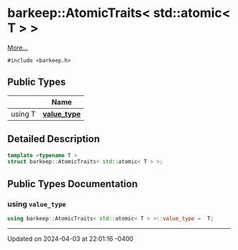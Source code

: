 # barkeep::AtomicTraits< std::atomic< T > >


 [More...](#detailed-description)


`#include <barkeep.h>`

## Public Types

<span class="api-table">

|                | Name           |
| -------------- | -------------- |
| <span class="codey">using T </span>| <span class="codey">**[value_type](api/Classes/structbarkeep_1_1_atomic_traits_3_01std_1_1atomic_3_01_t_01_4_01_4.md#using-value_type)** </span> |


</span>

## Detailed Description

```cpp
template <typename T >
struct barkeep::AtomicTraits< std::atomic< T > >;
```

## Public Types Documentation

### using `value_type`

```cpp
using barkeep::AtomicTraits< std::atomic< T > >::value_type =  T;
```


-------------------------------

Updated on 2024-04-03 at 22:01:16 -0400
